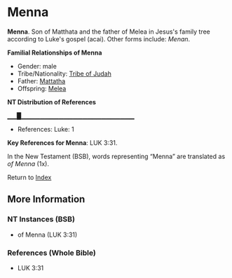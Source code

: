 # Menna
**Menna**. 
Son of Matthata and the father of Melea in Jesus's family tree according to Luke's gospel (acai). 
Other forms include: 
*Menan*. 




**Familial Relationships of Menna**


* Gender: male
* Tribe/Nationality: [Tribe of Judah](../../../groups/md/acai/Judah.md)
* Father: [Mattatha](Mattatha.md)
* Offspring: [Melea](Melea.md)


**NT Distribution of References**

▁▁█▁▁▁▁▁▁▁▁▁▁▁▁▁▁▁▁▁▁▁▁▁▁▁▁
* References: Luke: 1



**Key References for Menna**: 
LUK 3:31. 




In the New Testament (BSB), words representing “Menna” are translated as 
*of Menna* (1x). 


Return to [Index](00-Index.md)

## More Information

### NT Instances (BSB)

* of Menna (LUK 3:31)



### References (Whole Bible)

* LUK 3:31



